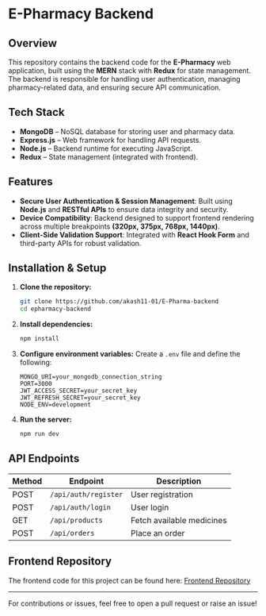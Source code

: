# E-Pharmacy Backend

## Overview
This repository contains the backend code for the **E-Pharmacy** web application, built using the **MERN** stack with **Redux** for state management.
The backend is responsible for handling user authentication, managing pharmacy-related data, and ensuring secure API communication.

## Tech Stack
- **MongoDB** – NoSQL database for storing user and pharmacy data.
- **Express.js** – Web framework for handling API requests.
- **Node.js** – Backend runtime for executing JavaScript.
- **Redux** – State management (integrated with frontend).

## Features
- **Secure User Authentication & Session Management**: Built using **Node.js** and **RESTful APIs** to ensure data integrity and security.
- **Device Compatibility**: Backend designed to support frontend rendering across multiple breakpoints **(320px, 375px, 768px, 1440px)**.
- **Client-Side Validation Support**: Integrated with **React Hook Form** and third-party APIs for robust validation.

## Installation & Setup
1. **Clone the repository:**
   ```bash
   git clone https://github.com/akash11-01/E-Pharma-backend
   cd epharmacy-backend
   ```
2. **Install dependencies:**
   ```bash
   npm install
   ```
3. **Configure environment variables:**
   Create a `.env` file and define the following:
   ```env
   MONGO_URI=your_mongodb_connection_string
   PORT=3000
   JWT_ACCESS_SECRET=your_secret_key
   JWT_REFRESH_SECRET=your_secret_key
   NODE_ENV=development
   ```
4. **Run the server:**
   ```bash
   npm run dev
   ```

## API Endpoints
| Method | Endpoint            | Description                         |
|--------|---------------------|-------------------------------------|
| POST   | `/api/auth/register` | User registration                  |
| POST   | `/api/auth/login`    | User login                         |
| GET    | `/api/products`      | Fetch available medicines          |
| POST   | `/api/orders`        | Place an order                     |

## Frontend Repository
The frontend code for this project can be found here:
[Frontend Repository](https://github.com/akash11-01/E-Pharma-frontend)

---

For contributions or issues, feel free to open a pull request or raise an issue!
